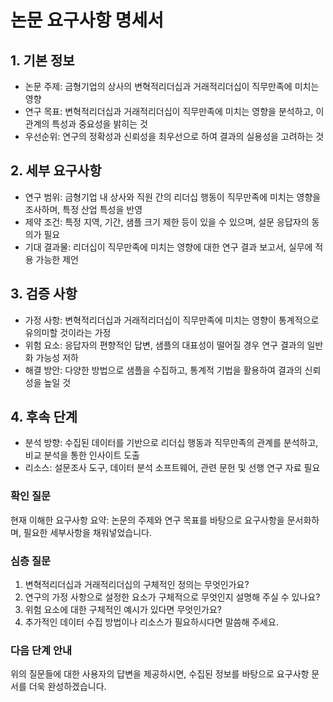 # 논문 요구사항 명세서

## 1. 기본 정보
   - 논문 주제: 금형기업의 상사의 변혁적리더십과 거래적리더십이 직무만족에 미치는 영향
   - 연구 목표: 변혁적리더십과 거래적리더십이 직무만족에 미치는 영향을 분석하고, 이 관계의 특성과 중요성을 밝히는 것
   - 우선순위: 연구의 정확성과 신뢰성을 최우선으로 하여 결과의 실용성을 고려하는 것

## 2. 세부 요구사항
   - 연구 범위: 금형기업 내 상사와 직원 간의 리더십 행동이 직무만족에 미치는 영향을 조사하며, 특정 산업 특성을 반영
   - 제약 조건: 특정 지역, 기간, 샘플 크기 제한 등이 있을 수 있으며, 설문 응답자의 동의가 필요
   - 기대 결과물: 리더십이 직무만족에 미치는 영향에 대한 연구 결과 보고서, 실무에 적용 가능한 제언

## 3. 검증 사항
   - 가정 사항: 변혁적리더십과 거래적리더십이 직무만족에 미치는 영향이 통계적으로 유의미할 것이라는 가정
   - 위험 요소: 응답자의 편향적인 답변, 샘플의 대표성이 떨어질 경우 연구 결과의 일반화 가능성 저하
   - 해결 방안: 다양한 방법으로 샘플을 수집하고, 통계적 기법을 활용하여 결과의 신뢰성을 높일 것

## 4. 후속 단계
   - 분석 방향: 수집된 데이터를 기반으로 리더십 행동과 직무만족의 관계를 분석하고, 비교 분석을 통한 인사이트 도출
   - 리소스: 설문조사 도구, 데이터 분석 소프트웨어, 관련 문헌 및 선행 연구 자료 필요

### 확인 질문 
현재 이해한 요구사항 요약: 논문의 주제와 연구 목표를 바탕으로 요구사항을 문서화하며, 필요한 세부사항을 채워넣었습니다.

### 심층 질문
1. 변혁적리더십과 거래적리더십의 구체적인 정의는 무엇인가요?
2. 연구의 가정 사항으로 설정한 요소가 구체적으로 무엇인지 설명해 주실 수 있나요?
3. 위험 요소에 대한 구체적인 예시가 있다면 무엇인가요?
4. 추가적인 데이터 수집 방법이나 리소스가 필요하시다면 말씀해 주세요.

### 다음 단계 안내
위의 질문들에 대한 사용자의 답변을 제공하시면, 수집된 정보를 바탕으로 요구사항 문서를 더욱 완성하겠습니다.